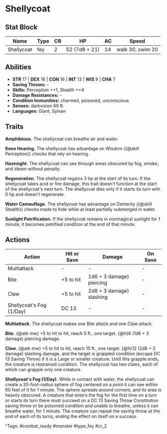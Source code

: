 # Shellycoat

## Stat Block

| Name | Type | CR | HP | AC | Speed |
|------|------|----|----|----|-------|
| Shellycoat | fey | 2 | 52 (7d8 + 21) | 14 | walk 30, swim 20 |

## Abilities

- **STR** 17 | **DEX** 16 | **CON** 16 | **INT** 13 | **WIS** 9 | **CHA** 7
- **Saving Throws:** -  
- **Skills:** Perception ++1, Stealth ++4  
- **Damage Resistances:** -  
- **Condition Immunities:** charmed, poisoned, unconscious  
- **Senses:** darkvision 60 ft.  
- **Languages:** Giant, Sylvan

## Traits

**Amphibious.** The shellycoat can breathe air and water.

**Keen Hearing.** The shellycoat has advantage on Wisdom ({@skill Perception}) checks that rely on hearing.

**Hazesight.** The shellycoat can see through areas obscured by fog, smoke, and steam without penalty.

**Regeneration.** The shellycoat regains 3 hp at the start of its turn. If the shellycoat takes acid or fire damage, this trait doesn't function at the start of the shellycoat's next turn. The shellycoat dies only if it starts its turn with 0 hp and doesn't regenerate.

**Water Camouflage.** The shellycoat has advantage on Dexterity ({@skill Stealth}) checks made to hide while at least partially submerged in water.

**Sunlight Petrification.** If the shellycoat remains in nonmagical sunlight for 1 minute, it becomes petrified condition at the end of that minute.


## Actions

| Action | Hit or Save | Damage | On Save |
|--------|--------------|--------|----------|
| Multiattack | - | - | - |
| Bite | +5 to hit | 1d6 + 3 damage) piercing | - |
| Claw | +5 to hit | 2d8 + 3 damage) slashing | - |
| Shellycoat's Fog (1/Day) | DC 13 | - | - |

**Multiattack.** The shellycoat makes one Bite attack and one Claw attack.

**Bite.** {@atk mw} +5 to hit to hit, reach 5 ft., one target. {@h}6 (1d6 + 3 damage) piercing damage.

**Claw.** {@atk mw} +5 to hit to hit, reach 15 ft., one target. {@h}12 (2d8 + 3 damage) slashing damage, and the target is grappled condition (escape DC 13 Saving Throw) if it is a Large or smaller creature. Until this grapple ends, the creature is restrained condition. The shellycoat has two claws, each of which can grapple only one creature.

**Shellycoat's Fog (1/Day).** While in contact with water, the shellycoat can create a 20-foot-radius sphere of fog centered on a point it can see within 60 feet of it for 1 minute. The sphere spreads around corners, and its area is heavily obscured. A creature that enters the fog for the first time on a turn or starts its turn there must succeed on a DC 13 Saving Throw Constitution saving throw or be poisoned condition and unable to breathe, unless it can breathe water, for 1 minute. The creature can repeat the saving throw at the end of each of its turns, ending the effect on itself on a success.


^Tags: #combat_ready #monster #type_fey #cr_2